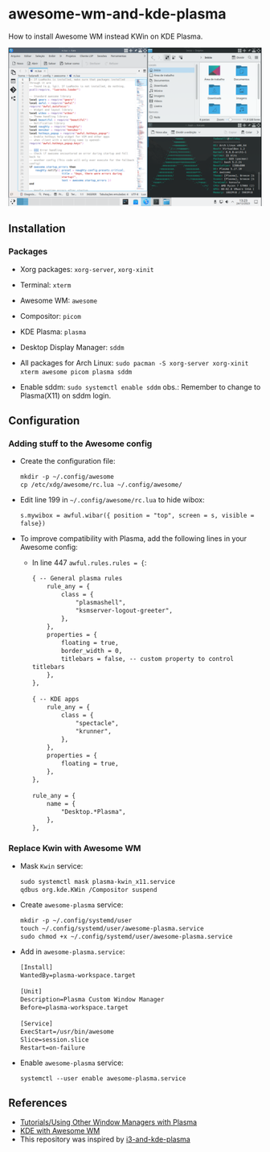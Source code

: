 # awesome-wm-and-kde-plasma
How to install Awesome WM instead KWin on KDE Plasma.

![Awesome with Plasma Screenshot](/screenshots/screenshot-1.png "Bomber Classic Rodolfo")

## Installation
### Packages
   * Xorg packages: `xorg-server`, `xorg-xinit`
   * Terminal: `xterm`
   * Awesome WM: `awesome`
   * Compositor: `picom`
   * KDE Plasma: `plasma`
   * Desktop Display Manager: `sddm`

   * All packages for Arch Linux: `sudo pacman -S xorg-server xorg-xinit xterm awesome picom plasma sddm`

   * Enable sddm: `sudo systemctl enable sddm`
        obs.: Remember to change to Plasma(X11) on sddm login.

## Configuration
### Adding stuff to the Awesome config
   * Create the configuration file:
      ````
      mkdir -p ~/.config/awesome
      cp /etc/xdg/awesome/rc.lua ~/.config/awesome/
      ````

   * Edit line 199 in `~/.config/awesome/rc.lua` to hide wibox:
      ````
      s.mywibox = awful.wibar({ position = "top", screen = s, visible = false})
      ````

   * To improve compatibility with Plasma, add the following lines in your Awesome config:
      * In line 447 `awful.rules.rules = {`:
         ````
         { -- General plasma rules
             rule_any = {
                 class = {
                     "plasmashell",
                     "ksmserver-logout-greeter",
                 },
             },
             properties = {
                 floating = true,
                 border_width = 0,
                 titlebars = false, -- custom property to control titlebars
             },
         },

         { -- KDE apps
             rule_any = {
                 class = {
                     "spectacle",
                     "krunner",
                 },
             },
             properties = {
                 floating = true,
             },
         },

         rule_any = {
             name = {
                 "Desktop.*Plasma",
             },
         },
         ````

### Replace Kwin with Awesome WM
   * Mask `Kwin` service:
      ````
      sudo systemctl mask plasma-kwin_x11.service
      qdbus org.kde.KWin /Compositor suspend
      ````

   * Create `awesome-plasma` service:
      ````
      mkdir -p ~/.config/systemd/user
      touch ~/.config/systemd/user/awesome-plasma.service
      sudo chmod +x ~/.config/systemd/user/awesome-plasma.service
      ````
   * Add in `awesome-plasma.service`:
      ````
      [Install]
      WantedBy=plasma-workspace.target

      [Unit]
      Description=Plasma Custom Window Manager
      Before=plasma-workspace.target

      [Service]
      ExecStart=/usr/bin/awesome
      Slice=session.slice
      Restart=on-failure
      ````
   * Enable `awesome-plasma` service:
      ````
      systemctl --user enable awesome-plasma.service
      ````

## References
   * [Tutorials/Using Other Window Managers with Plasma](https://userbase.kde.org/Tutorials/Using_Other_Window_Managers_with_Plasma)
   * [KDE with Awesome WM](https://martin-ueding.de/posts/kde-with-awesome-wm/)
   * This repository was inspired by [i3-and-kde-plasma](https://github.com/heckelson/i3-and-kde-plasma)
